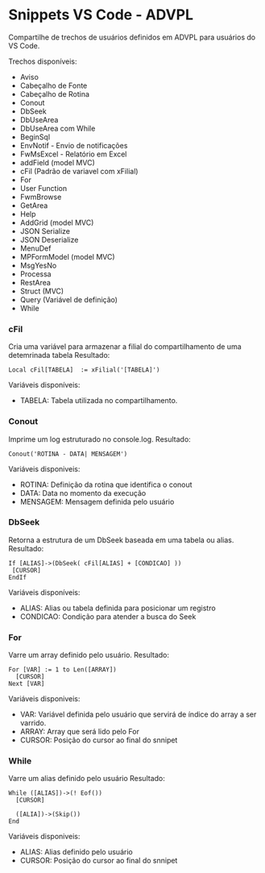 # Snippets VS Code - ADVPL
Compartilhe de trechos de usuários definidos em ADVPL para usuários do VS Code.

Trechos disponíveis:
* Aviso
* Cabeçalho de Fonte
* Cabeçalho de Rotina
* Conout
* DbSeek
* DbUseArea
* DbUseArea com While
* BeginSql
* EnvNotif - Envio de notificações
* FwMsExcel - Relatório em Excel
* addField (model MVC)
* cFil (Padrão de variavel com xFilial)
* For
* User Function
* FwmBrowse
* GetArea
* Help
* AddGrid (model MVC)
* JSON Serialize
* JSON Deserialize
* MenuDef
* MPFormModel (model MVC)
* MsgYesNo
* Processa
* RestArea
* Struct (MVC)
* Query (Variável de definição)
* While

### cFil
Cria uma variável para armazenar a filial do compartilhamento de uma detemrinada tabela
Resultado:
```
Local cFil[TABELA]  := xFilial('[TABELA]')
```

Variáveis disponíveis:
* TABELA: Tabela utilizada no compartilhamento.

### Conout
Imprime um log estruturado no console.log.
Resultado:
```
Conout('ROTINA - DATA| MENSAGEM')
```

Variáveis disponiveis:
  * ROTINA: Definição da rotina que identifica o conout
  * DATA: Data no momento da execução
  * MENSAGEM: Mensagem definida pelo usuário


### DbSeek
Retorna a estrutura de um DbSeek baseada em uma tabela ou alias.
Resultado:
```
If [ALIAS]->(DbSeek( cFil[ALIAS] + [CONDICAO] ))
 [CURSOR]
EndIf
```
Variáveis disponíveis:
 * ALIAS: Alias ou tabela definida para posicionar um registro
 * CONDICAO: Condição para atender a busca do Seek

### For
Varre um array definido pelo usuário.
Resultado:
```
For [VAR] := 1 to Len([ARRAY])
  [CURSOR]
Next [VAR]
```

Variáveis disponiveis:
  * VAR: Variável definida pelo usuário que servirá de índice do array a ser varrido.
  * ARRAY: Array que será lido pelo For
  * CURSOR: Posição do cursor ao final do snnipet

### While
Varre um alias definido pelo usuário
Resultado:
```
While ([ALIAS])->(! Eof())
  [CURSOR]
  
  ([ALIA])->(Skip())
End
```

Variáveis disponiveis:
  * ALIAS: Alias definido pelo usuário
  * CURSOR: Posição do cursor ao final do snnipet
